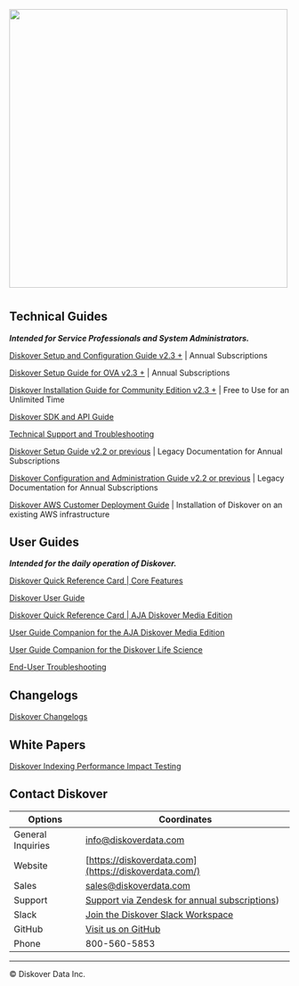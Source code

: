 <img src="images/diskover_logo_for_light_background.png" width="500">

# 


## Technical Guides

**_Intended for Service Professionals and System Administrators._**

[Diskover Setup and Configuration Guide v2.3 +](https://docs.diskoverdata.com/diskover_setup_and_config_guide/) | Annual Subscriptions

[Diskover Setup Guide for OVA v2.3 +](https://docs.diskoverdata.com/diskover_ova_setup_guide/) | Annual Subscriptions

[Diskover Installation Guide for Community Edition v2.3 +](https://github.com/diskoverdata/diskover-community/blob/master/INSTALL.md) | Free to Use for an Unlimited Time

[Diskover SDK and API Guide](https://docs.diskoverdata.com/diskover_dev_guide/)

[Technical Support and Troubleshooting](https://docs.diskoverdata.com/tech_support_and_troubleshooting/)

[Diskover Setup Guide v2.2 or previous](https://docs.diskoverdata.com/diskover_legacy_setup_guide/) | Legacy Documentation for Annual Subscriptions

[Diskover Configuration and Administration Guide v2.2 or previous](https://docs.diskoverdata.com/diskover_legacy_config_and_admin_guide/) | Legacy Documentation for Annual Subscriptions

[Diskover AWS Customer Deployment Guide](https://docs.diskoverdata.com/diskover_aws_deployment_guide/) | Installation of Diskover on an existing AWS infrastructure

## User Guides

**_Intended for the daily operation of Diskover._**

[Diskover Quick Reference Card | Core Features](images/quick_reference_card_diskover_core_features.pdf)

[Diskover User Guide](https://docs.diskoverdata.com/diskover_user_guide/)

[Diskover Quick Reference Card | AJA Diskover Media Edition](images/quick_reference_card_diskover_media_edition.pdf)

[User Guide Companion for the AJA Diskover Media Edition](https://docs.diskoverdata.com/diskover_user_guide_companion_aja_media_edition/)

[User Guide Companion for the Diskover Life Science](https://docs.diskoverdata.com/diskover_user_guide_companion_life_science_edition/)

[End-User Troubleshooting](https://docs.diskoverdata.com/diskover_troubleshooting_end_user/)


## Changelogs

[Diskover Changelogs](https://docs.diskoverdata.com/diskover_changelogs/)


## White Papers

[Diskover Indexing Performance Impact Testing](https://docs.diskoverdata.com/diskover_white_paper_indexing_performance_impact_testing/)


## Contact Diskover


| Options | Coordinates |
| --- | --- |
| General Inquiries| [info@diskoverdata.com](mailto:info@diskoverdata.com) |
| Website | [https://diskoverdata.com](https://diskoverdata.com/) |
| Sales | [sales@diskoverdata.com](mailto:sales@diskoverdata.com) |
| Support | [Support via Zendesk for annual subscriptions](https://support.diskoverdata.com/)) |
| Slack | [Join the Diskover Slack Workspace](https://join.slack.com/t/diskoverworkspace/shared_invite/zt-2up4tjux2-eZYt1OFgCeA3kSFQfsU93A) |
| GitHub | [Visit us on GitHub](https://github.com/diskoverdata/) |
| Phone | 800-560-5853 |

___
© Diskover Data Inc.
